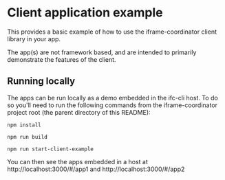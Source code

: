 # Client application example

This provides a basic example of how to use the iframe-coordinator client library in your app.

The app(s) are not framework based, and are intended to primarily demonstrate the features of the client.

## Running locally

The apps can be run locally as a demo embedded in the ifc-cli host. To do so you'll need to run the following
commands from the iframe-coordinator project root (the parent directory of this README):

`npm install`

`npm run build`

`npm run start-client-example`

You can then see the apps embedded in a host at http://localhost:3000/#/app1 and http://localhost:3000/#/app2

